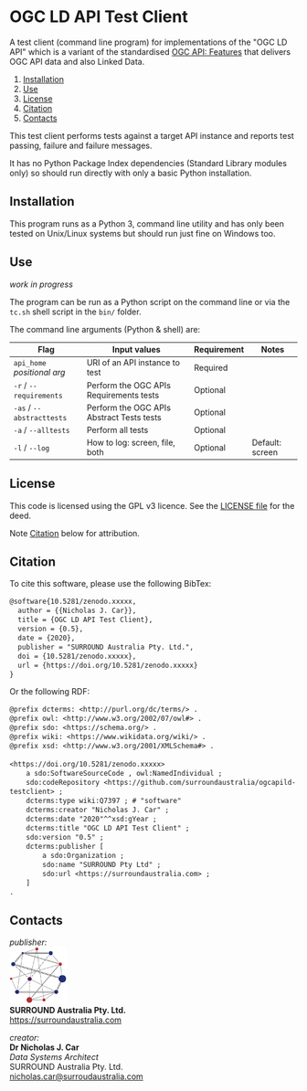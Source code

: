 # OGC LD API Test Client
A test client (command line program) for implementations of the "OGC LD API" which is a variant of the standardised [OGC API: Features](http://www.opengis.net/doc/IS/ogcapi-features-1/1.0) that delivers OGC API data and also Linked Data.

1. [Installation](#installation)
2. [Use](#use)
3. [License](#license)
4. [Citation](#citation)
5. [Contacts](#contacts)


This test client performs tests against a target API instance and reports test passing, failure and failure messages.

It has no Python Package Index dependencies (Standard Library modules only)  so should run directly with only a basic Python installation.


## Installation
This program runs as a Python 3, command line utility and has only been tested on Unix/Linux systems but should run just fine on Windows too.


## Use
_work in progress_

The program can be run as a Python script on the command line or via the `tc.sh` shell script in the `bin/` folder.

The command line arguments (Python & shell) are:

**Flag** | **Input values** | **Requirement** | **Notes**  
--- | --- | --- | ---
`api_home`<br />_positional arg_ | URI of an API instance to test | Required | 
`-r` / `--requirements` | Perform the OGC APIs Requirements tests | Optional |
`-as` / `--abstracttests` | Perform the OGC APIs Abstract Tests tests | Optional |
`-a` / `--alltests` | Perform all tests | Optional |
`-l` / `--log` | How to log: screen, file, both | Optional | Default: screen


## License  
This code is licensed using the GPL v3 licence. See the [LICENSE file](LICENSE) for the deed. 

Note [Citation](#citation) below for attribution.


## Citation
To cite this software, please use the following BibTex:

```
@software{10.5281/zenodo.xxxxx,
  author = {{Nicholas J. Car}},
  title = {OGC LD API Test Client},
  version = {0.5},
  date = {2020},
  publisher = "SURROUND Australia Pty. Ltd.",
  doi = {10.5281/zenodo.xxxxx},
  url = {https://doi.org/10.5281/zenodo.xxxxx}
}
```

Or the following RDF:

```
@prefix dcterms: <http://purl.org/dc/terms/> .
@prefix owl: <http://www.w3.org/2002/07/owl#> .
@prefix sdo: <https://schema.org/> .
@prefix wiki: <https://www.wikidata.org/wiki/> .
@prefix xsd: <http://www.w3.org/2001/XMLSchema#> .

<https://doi.org/10.5281/zenodo.xxxxx>
    a sdo:SoftwareSourceCode , owl:NamedIndividual ;
    sdo:codeRepository <https://github.com/surroundaustralia/ogcapild-testclient> ;
    dcterms:type wiki:Q7397 ; # "software"
    dcterms:creator "Nicholas J. Car" ;
    dcterms:date "2020"^^xsd:gYear ;
    dcterms:title "OGC LD API Test Client" ;
    sdo:version "0.5" ;
    dcterms:publisher [
        a sdo:Organization ;
        sdo:name "SURROUND Pty Ltd" ;
        sdo:url <https://surroundaustralia.com> ;
    ]
.
```


## Contacts

*publisher:*  
![](SURROUND-logo-100.png)  
**SURROUND Australia Pty. Ltd.**  
<https://surroundaustralia.com>  

*creator:*  
**Dr Nicholas J. Car**  
*Data Systems Architect*  
SURROUND Australia Pty. Ltd.  
<nicholas.car@surroudaustralia.com>  
